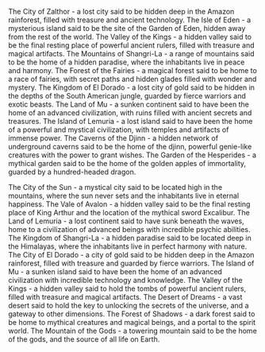 The City of Zalthor - a lost city said to be hidden deep in the Amazon rainforest, filled with treasure and ancient technology.
The Isle of Eden - a mysterious island said to be the site of the Garden of Eden, hidden away from the rest of the world.
The Valley of the Kings - a hidden valley said to be the final resting place of powerful ancient rulers, filled with treasure and magical artifacts.
The Mountains of Shangri-La - a range of mountains said to be the home of a hidden paradise, where the inhabitants live in peace and harmony.
The Forest of the Fairies - a magical forest said to be home to a race of fairies, with secret paths and hidden glades filled with wonder and mystery.
The Kingdom of El Dorado - a lost city of gold said to be hidden in the depths of the South American jungle, guarded by fierce warriors and exotic beasts.
The Land of Mu - a sunken continent said to have been the home of an advanced civilization, with ruins filled with ancient secrets and treasures.
The Island of Lemuria - a lost island said to have been the home of a powerful and mystical civilization, with temples and artifacts of immense power.
The Caverns of the Djinn - a hidden network of underground caverns said to be the home of the djinn, powerful genie-like creatures with the power to grant wishes.
The Garden of the Hesperides - a mythical garden said to be the home of the golden apples of immortality, guarded by a hundred-headed dragon.

The City of the Sun - a mystical city said to be located high in the mountains, where the sun never sets and the inhabitants live in eternal happiness.
The Vale of Avalon - a hidden valley said to be the final resting place of King Arthur and the location of the mythical sword Excalibur.
The Land of Lemuria - a lost continent said to have sunk beneath the waves, home to a civilization of advanced beings with incredible psychic abilities.
The Kingdom of Shangri-La - a hidden paradise said to be located deep in the Himalayas, where the inhabitants live in perfect harmony with nature.
The City of El Dorado - a city of gold said to be hidden deep in the Amazon rainforest, filled with treasure and guarded by fierce warriors.
The Island of Mu - a sunken island said to have been the home of an advanced civilization with incredible technology and knowledge.
The Valley of the Kings - a hidden valley said to hold the tombs of powerful ancient rulers, filled with treasure and magical artifacts.
The Desert of Dreams - a vast desert said to hold the key to unlocking the secrets of the universe, and a gateway to other dimensions.
The Forest of Shadows - a dark forest said to be home to mythical creatures and magical beings, and a portal to the spirit world.
The Mountain of the Gods - a towering mountain said to be the home of the gods, and the source of all life on Earth.